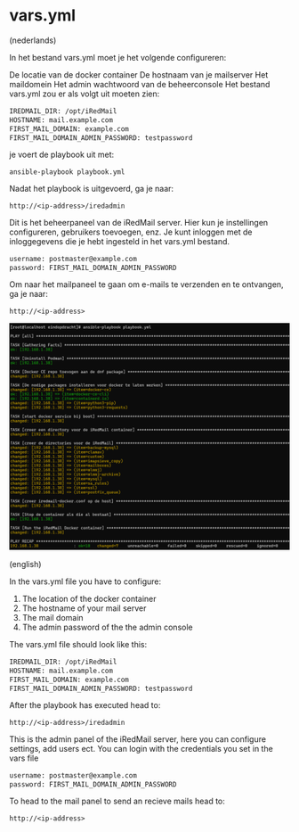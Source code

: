 # vars.yml

(nederlands)

In het bestand vars.yml moet je het volgende configureren:

De locatie van de docker container
De hostnaam van je mailserver
Het maildomein
Het admin wachtwoord van de beheerconsole
Het bestand vars.yml zou er als volgt uit moeten zien:
    
    IREDMAIL_DIR: /opt/iRedMail
    HOSTNAME: mail.example.com
    FIRST_MAIL_DOMAIN: example.com
    FIRST_MAIL_DOMAIN_ADMIN_PASSWORD: testpassword

je voert de playbook uit met:

    ansible-playbook playbook.yml

Nadat het playbook is uitgevoerd, ga je naar:

    http://<ip-address>/iredadmin

Dit is het beheerpaneel van de iRedMail server. Hier kun je instellingen configureren, gebruikers toevoegen, enz. Je kunt inloggen met de inloggegevens die je hebt ingesteld in het vars.yml bestand.

    username: postmaster@example.com
    password: FIRST_MAIL_DOMAIN_ADMIN_PASSWORD

Om naar het mailpaneel te gaan om e-mails te verzenden en te ontvangen, ga je naar:

    http://<ip-address>

![Alt text](playbook.png)

(english)

In the vars.yml file you have to configure:
1. The location of the docker container
2. The hostname of your mail server
3. The mail domain
4. The admin password of the the admin console

The vars.yml file should look like this:

    IREDMAIL_DIR: /opt/iRedMail
    HOSTNAME: mail.example.com
    FIRST_MAIL_DOMAIN: example.com
    FIRST_MAIL_DOMAIN_ADMIN_PASSWORD: testpassword

After the playbook has executed head to:

    http://<ip-address>/iredadmin

This is the admin panel of the iRedMail server, here you can configure settings, add users ect.
You can login with the credentials you set in the vars file
    
    username: postmaster@example.com
    password: FIRST_MAIL_DOMAIN_ADMIN_PASSWORD


To head to the mail panel to send an recieve mails head to:

    http://<ip-address>







